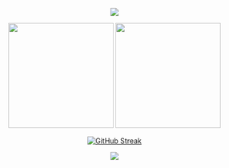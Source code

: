 <p align="center">
  <img src="https://github.com/user-attachments/assets/1ba36d56-baa1-4a7b-843b-34c1a7731f50" />
</p>

<p align="middle">
    <img height=210 src="https://github-readme-stats.vercel.app/api?username=enfyna&show_icons=true&rank_icon=github&theme=transparent&title_color=cc2222&text_color=777777&icon_color=22cc22&ring_color=22cc22&hide_border=true"/>
    <img height=210 src="https://github-readme-stats.vercel.app/api/top-langs/?username=enfyna&layout=compact&langs_count=10&size_weight=0.5&count_weight=0.5&theme=transparent&title_color=cc2222&text_color=777777&icon_color=22cc22&hide_border=true"/>
</p>

<p align=middle>
  <a href="https://git.io/streak-stats">
    <img src="https://streak-stats.demolab.com?user=enfyna&theme=transparent&card_width=800&hide_border=true&dates=777777&fire=CC2222&ring=CC2222&currStreakNum=22CC22&sideNums=22CC22&currStreakLabel=CC2222&sideLabels=CC2222" alt="GitHub Streak" />
  </a>  
</p>

<p align=middle>
  <img src=https://komarev.com/ghpvc/?username=enfyna&style=flat-square />
</p>
